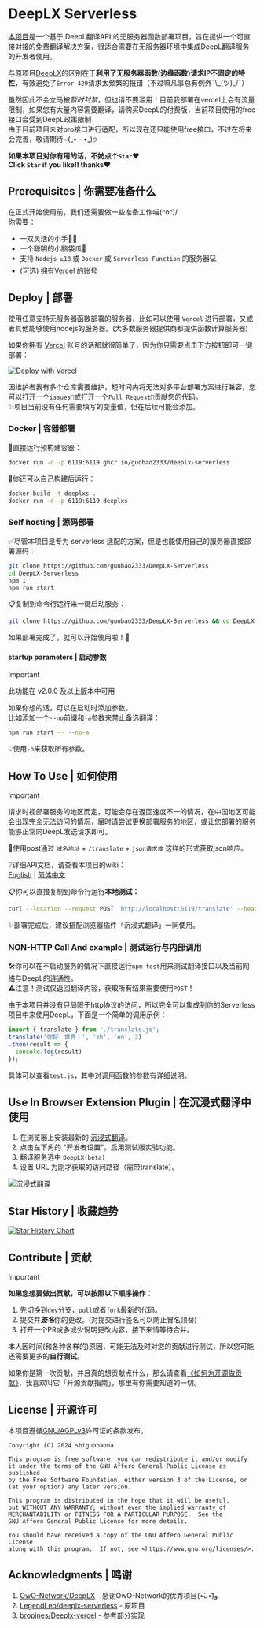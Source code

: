 # DeepLX Serverless
[本项目](https://github.com/guobao2333/DeepLX-Serverless)是一个基于 DeepL翻译API 的无服务器函数部署项目，旨在提供一个可直接对接的免费翻译解决方案，很适合需要在无服务器环境中集成DeepL翻译服务的开发者使用。

与原项目[DeepLX](https://github.com/OwO-Network/DeepLX)的区别在于**利用了无服务器函数(边缘函数)请求IP不固定的特性**，有效避免了`Error 429`请求太频繁的报错（不过嘛凡事总有例外¯\\\_(ツ)_/¯）

虽然因此不会立马被*暂时封禁*，但也请不要滥用！目前我部署在vercel上会有流量限制，如果您有大量内容需要翻译，请购买DeepL的付费版，当前项目使用的free接口会受到DeepL政策限制  
由于目前项目未对pro接口进行适配，所以现在还只能使用free接口，不过在将来会完善，敬请期待~(„• ֊ •„)੭


**如果本项目对你有用的话，不妨点个`Star`❤️**  
**Click `Star` if you like!! thanks❤️**

<!-- # Let's Go | 开始使用 -->
## Prerequisites | 你需要准备什么
在正式开始使用前，我们还需要做一些准备工作喵(^o^)/  
你需要：
- 一双灵活的小手🙌🏻
- 一个聪明的小脑袋瓜🧠
- 支持 `Nodejs ≥18` 或 `Docker` 或 `Serverless Function` 的服务器💻
- (可选) 拥有[Vercel](https://vercel.com) <!-- 或[Netlify](https://netlify.com) --> 的账号

## Deploy | 部署

使用任意支持无服务器函数部署的服务器，比如可以使用 `Vercel` <!-- 或者 `Netlify` --> 进行部署，又或者其他能够使用nodejs的服务器。(大多数服务器提供商都提供函数计算服务器)  

如果你拥有 [Vercel](https://vercel.com) <!-- 或者 [Netlify](https://netlify.com) --> 账号的话那就很简单了，因为你只需要点击下方按钮即可一键部署：

[![Deploy with Vercel](https://vercel.com/button)](https://vercel.com/new/clone?repository-url=https://github.com/guobao2333/DeepLX-Serverless)
<!-- [![Deploy to Netlify](https://www.netlify.com/img/deploy/button.svg)](https://app.netlify.com/start/deploy?repository=https://github.com/guobao2333/DeepLX-Serverless) -->

因维护者我有多个仓库需要维护，短时间内将无法对多平台部署方案进行兼容，您可以打开一个`issues📌`或打开一个`Pull Request📎`贡献您的代码。  
✨项目当前没有任何需要填写的变量值，但在后续可能会添加。

### Docker | 容器部署

🐳直接运行预构建容器：
```bash
docker run -d -p 6119:6119 ghcr.io/guobao2333/deeplx-serverless
```

🚧你还可以自己构建后运行：
```bash
docker build -t deeplxs .
docker run -d -p 6119:6119 deeplxs
```


### Self hosting | 源码部署

✅尽管本项目是专为 serverless 适配的方案，但是也能使用自己的服务器直接部署源码：
```bash
git clone https://github.com/guobao2333/DeepLX-Serverless
cd DeepLX-Serverless
npm i
npm run start
```

📋复制到命令行运行来一键启动服务：
```bash
git clone https://github.com/guobao2333/DeepLX-Serverless && cd DeepLX-Serverless && npm i && npm run start
```

如果部署完成了，就可以开始使用啦！🎉

#### startup parameters | 启动参数
> [!IMPORTANT]
> 此功能在 v2.0.0 及以上版本中可用

如果你想的话，可以在启动时添加参数。  
比如添加一个`--no`前缀和`-a`参数来禁止备选翻译：
```bash
npm run start -- --no-a
```

💡使用`-h`来获取所有参数。

## How To Use | 如何使用
> [!IMPORTANT]
> 请求时视部署服务的地区而定，可能会存在返回速度不一的情况，在中国地区可能会出现完全无法访问的情况，届时请尝试更换部署服务的地区，或让您部署的服务能够正常向DeepL发送请求即可。

📡使用post通过 `域名地址` + `/translate` + `json请求体` 这样的形式获取json响应。

❔详细API文档，请查看本项目的wiki：  
[English](https://github.com/guobao2333/DeepLX-Serverless/wiki/API-Parameters) | [简体中文](https://github.com/guobao2333/DeepLX-Serverless/wiki/API-%E5%8F%82%E6%95%B0)

📋你可以直接复制到命令行运行**本地测试：**
```bash
curl --location --request POST 'http://localhost:6119/translate' --header 'Content-Type: application/json' --data '{"text": "你好，世界！", "source_lang": "zh", "target_lang": "en"}'
```

✨部署完成后，建议搭配浏览器插件「沉浸式翻译」一同使用。

### NON-HTTP Call And example | 测试运行与内部调用
🛠️你可以在不启动服务的情况下直接运行`npm test`用来测试翻译接口以及当前网络与DeepL的连通性。  
⚠️注意！测试仅返回翻译内容，获取所有结果需要使用`POST`！

由于本项目并没有只局限于http协议的访问，所以完全可以集成到你的Serverless项目中来使用DeepL，下面是一个简单的调用示例：
```javascript
import { translate } from './translate.js';
translate('你好，世界！', 'zh', 'en', 3)
.then(result => {
  console.log(result)
});
```

具体可以查看`test.js`，其中对调用函数的参数有详细说明。

## Use In Browser Extension Plugin | 在沉浸式翻译中使用

1. 在浏览器上安装最新的 [沉浸式翻译](https://github.com/immersive-translate/immersive-translate/releases)。
2. 点击左下角的 "开发者设置"。启用测试版实验功能。
3. 翻译服务选中 `DeepLX(beta)`
4. 设置 URL 为刚才获取的访问路径（需带translate）。

![沉浸式翻译](https://github.com/LegendLeo/deeplx-serverless/assets/25115173/d3affe2b-9e99-4d5c-bc8c-cd67e70d0368)

## Star History | 收藏趋势

<a href="https://star-history.com/#guobao2333/DeepLX-Serverless&Date">
 <picture>
   <source media="(prefers-color-scheme: dark)" srcset="https://api.star-history.com/svg?repos=guobao2333/DeepLX-Serverless&type=Date&theme=dark" />
   <source media="(prefers-color-scheme: light)" srcset="https://api.star-history.com/svg?repos=guobao2333/DeepLX-Serverless&type=Date" />
   <img alt="Star History Chart" src="https://api.star-history.com/svg?repos=guobao2333/DeepLX-Serverless&type=Date" />
 </picture>
</a>

## Contribute | 贡献
> [!IMPORTANT]
> **如果您想要做出贡献，可以按照以下顺序操作：**
1. 先切换到`dev`分支，`pull`或者`fork`最新的代码。
2. 提交并***签名***你的更改。(对提交进行签名可以防止冒名顶替)
3. 打开一个PR或多或少说明更改内容，接下来请等待合并。

本人因时间(和各种各样的)原因，可能无法及时对您的贡献进行测试，所以您可能还需要更多的**自行测试**。

如果你是第一次贡献，并且真的想贡献点什么，那么请查看[《如何为开源做贡献》](https://opensource.guide/how-to-contribute/)，我喜欢叫它「开源贡献指南」，那里有你需要知道的一切。

## License | 开源许可
本项目遵循[GNU/AGPLv3](./LICENSE)许可证的条款发布。

    Copyright (C) 2024 shiguobaona

    This program is free software: you can redistribute it and/or modify
    it under the terms of the GNU Affero General Public License as published
    by the Free Software Foundation, either version 3 of the License, or
    (at your option) any later version.

    This program is distributed in the hope that it will be useful,
    but WITHOUT ANY WARRANTY; without even the implied warranty of
    MERCHANTABILITY or FITNESS FOR A PARTICULAR PURPOSE.  See the
    GNU Affero General Public License for more details.

    You should have received a copy of the GNU Affero General Public License
    along with this program.  If not, see <https://www.gnu.org/licenses/>.

## Acknowledgments | 鸣谢

1. [OwO-Network/DeepLX](https://github.com/OwO-Network/DeepLX) - 感谢OwO-Network的优秀项目(•̀ᴗ•́)و̑̑
2. [LegendLeo/deeplx-serverless](https://github.com/LegendLeo/deeplx-serverless) - 原项目
3. [bropines/Deeplx-vercel](https://github.com/bropines/Deeplx-vercel) - 参考部分实现
